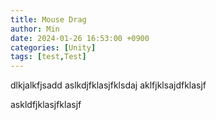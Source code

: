 ```yaml
---
title: Mouse Drag
author: Min
date: 2024-01-26 16:53:00 +0900
categories: [Unity]
tags: [test,Test]
---
```

dlkjalkfjsadd  aslkdjfklasjfklsdaj  aklfjklsajdfklasjf

askldfjklasjfklasjf
